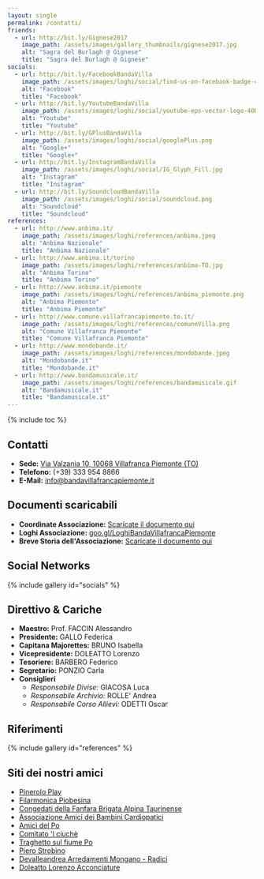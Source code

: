 ```yaml
---
layout: single
permalink: /contatti/
friends:
  - url: http://bit.ly/Gignese2017
    image_path: /assets/images/gallery_thumbnails/gignese2017.jpg
    alt: "Sagra del Burlagh @ Gignese"
    title: "Sagra del Burlagh @ Gignese"
socials:
  - url: http://bit.ly/FacebookBandaVilla
    image_path: /assets/images/loghi/social/find-us-on-facebook-badge-400x400.png
    alt: "Facebook"
    title: "Facebook"
  - url: http://bit.ly/YoutubeBandaVilla
    image_path: /assets/images/loghi/social/youtube-eps-vector-logo-400x400.png
    alt: "Youtube"
    title: "Youtube"
  - url: http://bit.ly/GPlusBandaVilla
    image_path: /assets/images/loghi/social/googlePlus.png
    alt: "Google+"
    title: "Google+"
  - url: http://bit.ly/InstagramBandaVilla
    image_path: /assets/images/loghi/social/IG_Glyph_Fill.jpg
    alt: "Instagram"
    title: "Instagram"
  - url: http://bit.ly/SoundcloudBandaVilla
    image_path: /assets/images/loghi/social/soundcloud.png
    alt: "Soundcloud"
    title: "Soundcloud"
references:
  - url: http://www.anbima.it/
    image_path: /assets/images/loghi/references/anbima.jpeg
    alt: "Anbima Nazionale"
    title: "Anbima Nazionale"
  - url: http://www.anbima.it/torino
    image_path: /assets/images/loghi/references/anbima-TO.jpg
    alt: "Anbima Torino"
    title: "Anbima Torino"
  - url: http://www.anbima.it/piemonte
    image_path: /assets/images/loghi/references/anbima_piemonte.png
    alt: "Anbima Piemonte"
    title: "Anbima Piemonte"
  - url: http://www.comune.villafrancapiemonte.to.it/
    image_path: /assets/images/loghi/references/comuneVilla.png
    alt: "Comune Villafranca Piemonte"
    title: "Comune Villafranca Piemonte"
  - url: http://www.mondobande.it/
    image_path: /assets/images/loghi/references/mondobande.jpeg
    alt: "Mondobande.it"
    title: "Mondobande.it"
  - url: http://www.bandamusicale.it/
    image_path: /assets/images/loghi/references/bandamusicale.gif
    alt: "Bandamusicale.it"
    title: "Bandamusicale.it"
---
```

{% include toc %}

## Contatti
- **Sede:** [Via Valzania 10, 10068 Villafranca Piemonte (TO)](https://goo.gl/maps/JkA22AhpLdE2) 
- **Telefono:**  (+39) 333 954 8866
- **E-Mail:** <info@bandavillafrancapiemonte.it>

## Documenti scaricabili
- **Coordinate Associazione:** [Scaricate il documento qui](http://bit.ly/CoordinateBandaVillafrancaPiemonte)
- **Loghi Associazione:** [goo.gl/LoghiBandaVillafrancaPiemonte](http://bit.ly/LoghiBandaVillafrancaPiemonte)
- **Breve Storia dell'Associazione:** [Scaricate il documento qui](http://bit.ly/BreveStoriaBandaVillafrancaPiemonte)

## Social Networks

{% include gallery id="socials" %}
<!-- - **Facebook:** [fb.me/BandaVillafrancaPiemonte](http://bit.ly/FacebookBandaVilla)
- **Youtube:** [yt.be/BandaVillafrancaPiemonte](http://bit.ly/YoutubeBandaVilla)
- **Google+:** [g.co/+BandaAutonomaSantaCeciliaVillafrancaPiemonte](http://bit.ly/GPlusBandaVilla)
- **Instagram:** [instagr.am/majorette_villafranca](http://bit.ly/InstagramBandaVilla)
- **Soundcloud:** [snd.cld/BandaVillafrancaPiemonte](http://bit.ly/SoundcloudBandaVilla) -->

## Direttivo & Cariche
- **Maestro:** Prof. FACCIN Alessandro
- **Presidente:** GALLO Federica
- **Capitana Majorettes:** BRUNO Isabella
- **Vicepresidente:** DOLEATTO Lorenzo
- **Tesoriere:** BARBERO Federico
- **Segretario:** PONZIO Carla
- **Consiglieri**
  - *Responsabile Divise:* GIACOSA Luca
  - *Responsabile Archivio:* ROLLE' Andrea
  - *Responsabile Corso Allievi:* ODETTI Oscar

## Riferimenti
{% include gallery id="references" %}
<!-- - [Comune di Villafranca Piemonte](http://www.comune.villafrancapiemonte.to.it/)
- [Anbima Torino](http://www.anbima.it/torino)
- [Anbima Piemonte](http://www.anbima.it/piemonte)
- [Anbima Nazionale](http://www.anbima.it/)
- [Mondo Bande](http://www.mondobande.it/)
- [BandaMusicale.it](http://www.bandamusicale.it/) -->

## Siti dei nostri amici

<!-- {% include gallery id="friends" %} -->

- [Pinerolo Play](http://www.pineroloplay.it)
- [Filarmonica Piobesina](http://www.filarmonicapiobesina.it/)
- [Congedati della Fanfara Brigata Alpina Taurinense](http://www.congedatifanfarataurinense.it/)
- [Associazione Amici dei Bambini Cardiopatici](https://www.aabambinicardiopatici.it/)
- [Amici del Po](http://www.amicidelpo.net/)
- [Comitato 'l ciuchè](http://www.comitatolciuche.it/)
- [Traghetto sul fiume Po](http://web.tiscali.it/traghettosulpo/)
- [Piero Strobino](http://spazioinwind.libero.it/strobino/)
- [Devalleandrea Arredamenti Mongano - Radici](http://www.devalleandrea.it/)
- [Doleatto Lorenzo Acconciature](http://www.doleattolorenzo.com/) 
